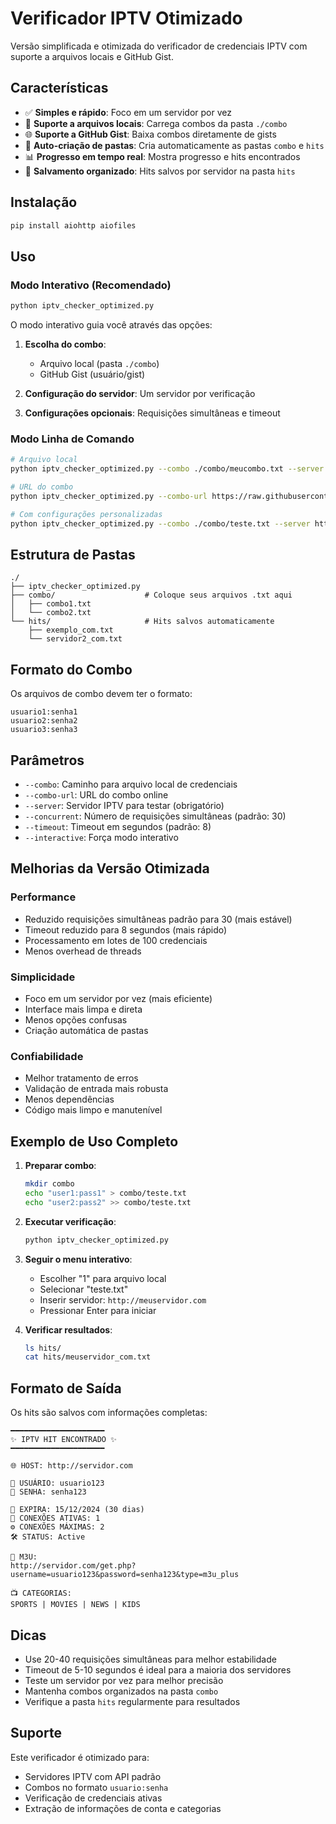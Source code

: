 # Verificador IPTV Otimizado

Versão simplificada e otimizada do verificador de credenciais IPTV com suporte a arquivos locais e GitHub Gist.

## Características

- ✅ **Simples e rápido**: Foco em um servidor por vez
- 📁 **Suporte a arquivos locais**: Carrega combos da pasta `./combo`
- 🌐 **Suporte a GitHub Gist**: Baixa combos diretamente de gists
- 🎯 **Auto-criação de pastas**: Cria automaticamente as pastas `combo` e `hits`
- 📊 **Progresso em tempo real**: Mostra progresso e hits encontrados
- 💾 **Salvamento organizado**: Hits salvos por servidor na pasta `hits`

## Instalação

```bash
pip install aiohttp aiofiles
```

## Uso

### Modo Interativo (Recomendado)

```bash
python iptv_checker_optimized.py
```

O modo interativo guia você através das opções:

1. **Escolha do combo**:
   - Arquivo local (pasta `./combo`)
   - GitHub Gist (usuário/gist)

2. **Configuração do servidor**: Um servidor por verificação

3. **Configurações opcionais**: Requisições simultâneas e timeout

### Modo Linha de Comando

```bash
# Arquivo local
python iptv_checker_optimized.py --combo ./combo/meucombo.txt --server http://exemplo.com

# URL do combo
python iptv_checker_optimized.py --combo-url https://raw.githubusercontent.com/user/gist/file.txt --server http://exemplo.com

# Com configurações personalizadas
python iptv_checker_optimized.py --combo ./combo/teste.txt --server http://exemplo.com --concurrent 50 --timeout 10
```

## Estrutura de Pastas

```
./
├── iptv_checker_optimized.py
├── combo/                    # Coloque seus arquivos .txt aqui
│   ├── combo1.txt
│   └── combo2.txt
└── hits/                     # Hits salvos automaticamente
    ├── exemplo_com.txt
    └── servidor2_com.txt
```

## Formato do Combo

Os arquivos de combo devem ter o formato:
```
usuario1:senha1
usuario2:senha2
usuario3:senha3
```

## Parâmetros

- `--combo`: Caminho para arquivo local de credenciais
- `--combo-url`: URL do combo online
- `--server`: Servidor IPTV para testar (obrigatório)
- `--concurrent`: Número de requisições simultâneas (padrão: 30)
- `--timeout`: Timeout em segundos (padrão: 8)
- `--interactive`: Força modo interativo

## Melhorias da Versão Otimizada

### Performance
- Reduzido requisições simultâneas padrão para 30 (mais estável)
- Timeout reduzido para 8 segundos (mais rápido)
- Processamento em lotes de 100 credenciais
- Menos overhead de threads

### Simplicidade
- Foco em um servidor por vez (mais eficiente)
- Interface mais limpa e direta
- Menos opções confusas
- Criação automática de pastas

### Confiabilidade
- Melhor tratamento de erros
- Validação de entrada mais robusta
- Menos dependências
- Código mais limpo e manutenível

## Exemplo de Uso Completo

1. **Preparar combo**:
   ```bash
   mkdir combo
   echo "user1:pass1" > combo/teste.txt
   echo "user2:pass2" >> combo/teste.txt
   ```

2. **Executar verificação**:
   ```bash
   python iptv_checker_optimized.py
   ```

3. **Seguir o menu interativo**:
   - Escolher "1" para arquivo local
   - Selecionar "teste.txt"
   - Inserir servidor: `http://meuservidor.com`
   - Pressionar Enter para iniciar

4. **Verificar resultados**:
   ```bash
   ls hits/
   cat hits/meuservidor_com.txt
   ```

## Formato de Saída

Os hits são salvos com informações completas:

```
━━━━━━━━━━━━━━━━━━━━━
✨ IPTV HIT ENCONTRADO ✨
━━━━━━━━━━━━━━━━━━━━━

🌐 HOST: http://servidor.com

👤 USUÁRIO: usuario123
🔑 SENHA: senha123

📅 EXPIRA: 15/12/2024 (30 dias)
🔗 CONEXÕES ATIVAS: 1
⚙️ CONEXÕES MÁXIMAS: 2
🛠️ STATUS: Active

🎵 M3U:
http://servidor.com/get.php?username=usuario123&password=senha123&type=m3u_plus

📺 CATEGORIAS:
SPORTS | MOVIES | NEWS | KIDS
```

## Dicas

- Use 20-40 requisições simultâneas para melhor estabilidade
- Timeout de 5-10 segundos é ideal para a maioria dos servidores
- Teste um servidor por vez para melhor precisão
- Mantenha combos organizados na pasta `combo`
- Verifique a pasta `hits` regularmente para resultados

## Suporte

Este verificador é otimizado para:
- Servidores IPTV com API padrão
- Combos no formato `usuario:senha`
- Verificação de credenciais ativas
- Extração de informações de conta e categorias
